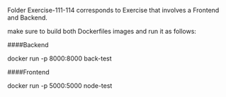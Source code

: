 Folder Exercise-111-114 corresponds to Exercise that involves a Frontend and Backend.

make sure to build both Dockerfiles images and run it as follows:

####Backend

docker run -p 8000:8000 back-test

####Frontend

docker run -p 5000:5000 node-test
